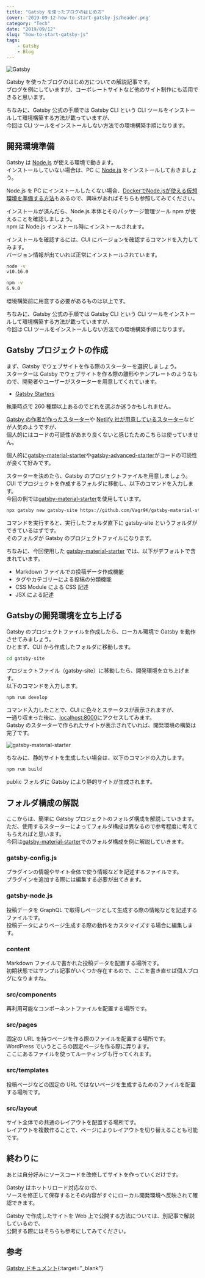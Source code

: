 ```yaml
---
title: "Gatsby を使ったブログのはじめ方"
cover: '2019-09-12-how-to-start-gatsby-js/header.png'
category: "Tech"
date: "2019/09/12"
slug: "how-to-start-gatsby-js"
tags:
    - Gatsby
    - Blog
---
```


![Gatsby](./gatsby.png)

Gatsby を使ったブログのはじめ方についての解説記事です。  
ブログを例にしていますが、コーポレートサイトなど他のサイト制作にも活用できると思います。

ちなみに、Gatsby 公式の手順では Gatsby CLI という CLI ツールをインストールして環境構築する方法が載っていますが、  
今回は CLI ツールをインストールしない方法での環境構築手順になります。

## 開発環境準備

Gatsby は [Node.js](https://nodejs.org/ja/) が使える環境で動きます。  
インストールしていない場合は、PC に [Node.js](https://nodejs.org/ja/) をインストールしておきましょう。

Node.js を PC にインストールしたくない場合、[DockerでNode.jsが使える仮想環境を準備する方法](docker-for-gatsby-js)もあるので、興味があればそちらも参照してみてください。

インストールが済んだら、Node.js 本体とそのパッケージ管理ツール npm が使えることを確認しましょう。  
npm は Node.js インストール時にインストールされます。

インストールを確認するには、CUI にバージョンを確認するコマンドを入力してみます。  
バージョン情報が出ていれば正常にインストールされています。

```bash
node -v
v10.16.0

npm -v
6.9.0
```

環境構築前に用意する必要があるものは以上です。

ちなみに、Gatsby 公式の手順では Gatsby CLI という CLI ツールをインストールして環境構築する方法が載っていますが、  
今回は CLI ツールをインストールしない方法での環境構築手順になります。

## Gatsby プロジェクトの作成

まず、Gatsby でウェブサイトを作る際のスターターを選択しましょう。  
スターターは Gatsby でウェブサイトを作る際の雛形やテンプレートのようなもので、開発者やユーザーがスターターを用意してくれています。

- [Gatsby Starters](https://www.gatsbyjs.org/starters/?v=2)

執筆時点で 260 種類以上あるのでどれを選ぶか迷うかもしれません。

[Gatsby の作者が作ったスターター](https://www.gatsbyjs.org/starters/gatsbyjs/gatsby-starter-default/)や [Netlify 社が用意しているスターター](https://www.gatsbyjs.org/starters/netlify-templates/gatsby-starter-netlify-cms/)などが人気のようですが、  
個人的にはコードの可読性があまり良くないと感じたためこちらは使っていません。

個人的に[gatsby-material-starter](https://www.gatsbyjs.org/starters/Vagr9K/gatsby-material-starter/)や[gatsby-advanced-starter](https://www.gatsbyjs.org/starters/Vagr9K/gatsby-advanced-starter/)がコードの可読性が良くて好みです。

スターターを決めたら、Gatsby のプロジェクトファイルを用意しましょう。  
CUI でプロジェクトを作成するフォルダに移動し、以下のコマンドを入力します。  
今回の例では[gatsby-material-starter](https://www.gatsbyjs.org/starters/Vagr9K/gatsby-material-starter/)を使用しています。

```bash
npx gatsby new gatsby-site https://github.com/Vagr9K/gatsby-material-starter
```

コマンドを実行すると、実行したフォルダ直下に gatsby-site というフォルダができているはずです。  
そのフォルダが Gatsby のプロジェクトファイルになります。

ちなみに、今回使用した [gatsby-material-starter](https://www.gatsbyjs.org/starters/Vagr9K/gatsby-material-starter/) では、以下がデフォルトで含まれています。

- Markdown ファイルでの投稿データ作成機能
- タグやカテゴリーによる投稿の分類機能
- CSS Module による CSS 記述
- JSX による記述

## Gatsbyの開発環境を立ち上げる

Gatsby のプロジェクトファイルを作成したら、ローカル環境で Gatsby を動作させてみましょう。  
ひとまず、CUI から作成したフォルダに移動します。

```bash
cd gatsby-site
```

プロジェクトファイル（gatsby-site）に移動したら、開発環境を立ち上げます。  
以下のコマンドを入力します。

```bash
npm run develop
```

コマンド入力したことで、CUI に色々とステータスが表示されますが、  
一通り収まった後に、[localhost:8000](http://localhost:8000)にアクセスしてみます。  
Gatsby のスターターで作られたサイトが表示されていれば、開発環境の構築は完了です。

![gatsby-material-starter](./gatsby-material-starter.png)

ちなみに、静的サイトを生成したい場合は、以下のコマンドの入力します。

```bash
npm run build
```

public フォルダに Gatsby により静的サイトが生成されます。

## フォルダ構成の解説

ここからは、簡単に Gatsby プロジェクトのフォルダ構成を解説していきます。  
ただ、使用するスターターによってフォルダ構成は異なるので参考程度に考えてもらえればと思います。  
今回は[gatsby-material-starter](https://www.gatsbyjs.org/starters/Vagr9K/gatsby-material-starter/)でのフォルダ構成を例に解説していきます。


### gatsby-config.js
プラグインの情報やサイト全体で使う情報などを記述するファイルです。  
プラグインを追加する際には編集する必要が出てきます。

### gatsby-node.js
投稿データを GraphQL で取得しページとして生成する際の情報などを記述するファイルです。  
投稿データによりページ生成する際の動作をカスタマイズする場合に編集します。

### content
Markdown ファイルで書かれた投稿データを配置する場所です。  
初期状態ではサンプル記事がいくつか存在するので、ここを書き直せば個人ブログになりますね。

### src/components
再利用可能なコンポーネントファイルを配置する場所です。

### src/pages
固定の URL を持つページを作る際のファイルを配置する場所です。  
WordPress でいうところの固定ページを作る際に弄ります。  
ここにあるファイルを使ってルーティングも行ってくれます。

### src/templates
投稿ページなどの固定の URL ではないページを生成するためのファイルを配置する場所です。

### src/layout
サイト全体での共通のレイアウトを配置する場所です。  
レイアウトを複数作ることで、ページによりレイアウトを切り替えることも可能です。

## 終わりに

あとは自分好みにソースコードを改修してサイトを作っていくだけです。

Gatsby はホットリロード対応なので、  
ソースを修正して保存するとその内容がすぐにローカル開発環境へ反映されて確認できます。

Gatsby で作成したサイトを Web 上で公開する方法については、別記事で解説しているので、  
公開する際にはそちらも参考にしてみてください。

## 参考

[Gatsby ドキュメント](https://www.gatsbyjs.org/docs/){:target="_blank"}